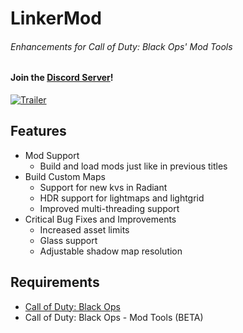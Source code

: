 # LinkerMod
###### Enhancements for Call of Duty: Black Ops' Mod Tools
#### Join the [Discord Server](https://discord.gg/nukNNsP)!

[![Trailer](https://img.youtube.com/vi/52ZIHQ44xeM/0.jpg)](https://youtu.be/52ZIHQ44xeM)

## Features
- Mod Support
    - Build and load mods just like in previous titles
-  Build Custom Maps
    - Support for new kvs in Radiant
    - HDR support for lightmaps and lightgrid
    - Improved multi-threading support
- Critical Bug Fixes and Improvements
    - Increased asset limits
    - Glass support
    - Adjustable shadow map resolution

## Requirements
- [Call of Duty: Black Ops](http://store.steampowered.com/app/42700/)
- Call of Duty: Black Ops - Mod Tools (BETA)